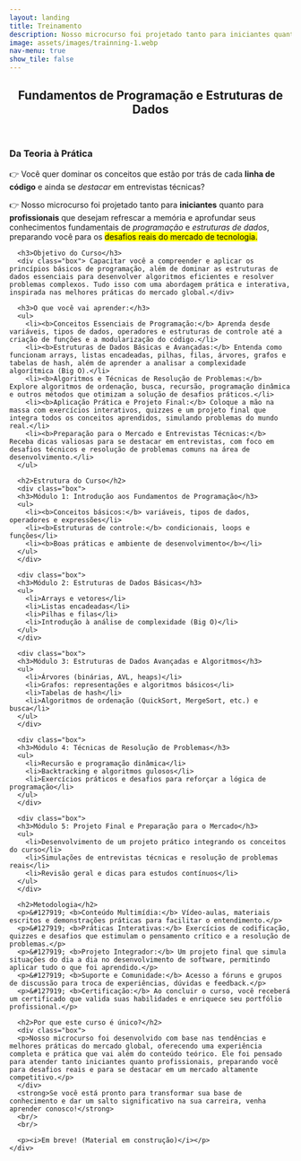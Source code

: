 ```yaml
---
layout: landing
title: Treinamento
description: Nosso microcurso foi projetado tanto para iniciantes quanto para profissionais que desejam refrescar a memória e aprofundar seus conhecimentos fundamentais de programação e estruturas de dados, preparando você para os desafios reais do mercado de tecnologia.
image: assets/images/trainning-1.webp
nav-menu: true
show_tile: false
---
```


<!-- Main -->
<div id="main">

  <!-- One -->
  <section id="one">
    <div class="inner">
      <header class="major">
        <h2>Fundamentos de Programação e Estruturas de Dados</h2>
      </header>
      <h3>Da Teoria à Prática</h3>
      <p>&#128073; Você quer dominar os conceitos que estão por trás de cada <b>linha de código</b> e ainda se <i>destacar</i> em entrevistas técnicas?</p>
      <p>&#128073; Nosso microcurso foi projetado tanto para <b>iniciantes</b> quanto para <b>profissionais</b> que desejam refrescar a memória e aprofundar seus conhecimentos fundamentais de <i>programação</i> e <i>estruturas de dados</i>, preparando você para os <mark>desafios reais do mercado de tecnologia.</mark></p>
      
      <h3>Objetivo do Curso</h3>
      <div class="box"> Capacitar você a compreender e aplicar os princípios básicos de programação, além de dominar as estruturas de dados essenciais para desenvolver algoritmos eficientes e resolver problemas complexos. Tudo isso com uma abordagem prática e interativa, inspirada nas melhores práticas do mercado global.</div>

      <h3>O que você vai aprender:</h3>
      <ul>
        <li><b>Conceitos Essenciais de Programação:</b> Aprenda desde variáveis, tipos de dados, operadores e estruturas de controle até a criação de funções e a modularização do código.</li>
        <li><b>Estruturas de Dados Básicas e Avançadas:</b> Entenda como funcionam arrays, listas encadeadas, pilhas, filas, árvores, grafos e tabelas de hash, além de aprender a analisar a complexidade algorítmica (Big O).</li>
        <li><b>Algoritmos e Técnicas de Resolução de Problemas:</b> Explore algoritmos de ordenação, busca, recursão, programação dinâmica e outros métodos que otimizam a solução de desafios práticos.</li>
        <li><b>Aplicação Prática e Projeto Final:</b> Coloque a mão na massa com exercícios interativos, quizzes e um projeto final que integra todos os conceitos aprendidos, simulando problemas do mundo real.</li>
        <li><b>Preparação para o Mercado e Entrevistas Técnicas:</b> Receba dicas valiosas para se destacar em entrevistas, com foco em desafios técnicos e resolução de problemas comuns na área de desenvolvimento.</li>
      </ul>

      <h2>Estrutura do Curso</h2>
      <div class="box">
      <h3>Módulo 1: Introdução aos Fundamentos de Programação</h3>
      <ul>
        <li><b>Conceitos básicos:</b> variáveis, tipos de dados, operadores e expressões</li>
        <li><b>Estruturas de controle:</b> condicionais, loops e funções</li>
        <li><b>Boas práticas e ambiente de desenvolvimento</b></li>
      </ul>
      </div>

      <div class="box">
      <h3>Módulo 2: Estruturas de Dados Básicas</h3>
      <ul>
        <li>Arrays e vetores</li>
        <li>Listas encadeadas</li>
        <li>Pilhas e filas</li>
        <li>Introdução à análise de complexidade (Big O)</li>
      </ul>
      </div>

      <div class="box">
      <h3>Módulo 3: Estruturas de Dados Avançadas e Algoritmos</h3>
      <ul>
        <li>Árvores (binárias, AVL, heaps)</li>
        <li>Grafos: representações e algoritmos básicos</li>
        <li>Tabelas de hash</li>
        <li>Algoritmos de ordenação (QuickSort, MergeSort, etc.) e busca</li>
      </ul>
      </div>

      <div class="box">
      <h3>Módulo 4: Técnicas de Resolução de Problemas</h3>
      <ul>
        <li>Recursão e programação dinâmica</li>
        <li>Backtracking e algoritmos gulosos</li>
        <li>Exercícios práticos e desafios para reforçar a lógica de programação</li>
      </ul>
      </div>

      <div class="box">
      <h3>Módulo 5: Projeto Final e Preparação para o Mercado</h3>
      <ul>
        <li>Desenvolvimento de um projeto prático integrando os conceitos do curso</li>
        <li>Simulações de entrevistas técnicas e resolução de problemas reais</li>
        <li>Revisão geral e dicas para estudos contínuos</li>
      </ul>
      </div>

      <h2>Metodologia</h2>
      <p>&#127919; <b>Conteúdo Multimídia:</b> Vídeo-aulas, materiais escritos e demonstrações práticas para facilitar o entendimento.</p>
      <p>&#127919; <b>Práticas Interativas:</b> Exercícios de codificação, quizzes e desafios que estimulam o pensamento crítico e a resolução de problemas.</p>
      <p>&#127919; <b>Projeto Integrador:</b> Um projeto final que simula situações do dia a dia no desenvolvimento de software, permitindo aplicar tudo o que foi aprendido.</p>
      <p>&#127919; <b>Suporte e Comunidade:</b> Acesso a fóruns e grupos de discussão para troca de experiências, dúvidas e feedback.</p>
      <p>&#127919; <b>Certificação:</b> Ao concluir o curso, você receberá um certificado que valida suas habilidades e enriquece seu portfólio profissional.</p>

      <h2>Por que este curso é único?</h2>
      <div class="box">
      <p>Nosso microcurso foi desenvolvido com base nas tendências e melhores práticas do mercado global, oferecendo uma experiência completa e prática que vai além do conteúdo teórico. Ele foi pensado para atender tanto iniciantes quanto profissionais, preparando você para desafios reais e para se destacar em um mercado altamente competitivo.</p>
      </div>
      <strong>Se você está pronto para transformar sua base de conhecimento e dar um salto significativo na sua carreira, venha aprender conosco!</strong>
      <br/>
      <br/>

      <p><i>Em breve! (Material em construção)</i></p>
    </div>

  </section>

</div>